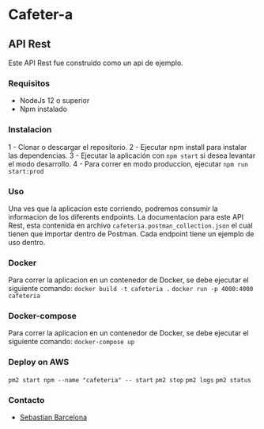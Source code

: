 # Cafeter-a

## API Rest 
Este API Rest fue construido como un api de ejemplo.
### Requisitos
- NodeJs 12 o superior
- Npm instalado

### Instalacion
1 - Clonar o descargar el repositorio.
2 - Ejecutar npm install para instalar las dependencias.
3 - Ejecutar la aplicación con ```npm start``` si desea levantar el modo desarrollo.
4 - Para correr en modo produccion, ejecutar ```npm run start:prod```

### Uso
Una ves que la aplicacion este corriendo, podremos consumir la informacion de los diferents endpoints.
La documentacion para este API Rest, esta contenida en archivo ```cafeteria.postman_collection.json``` el cual tienen que importar dentro de Postman.
Cada endpoint tiene un ejemplo de uso dentro.

### Docker
Para correr la aplicacion en un contenedor de Docker, se debe ejecutar el siguiente comando:
```docker build -t cafeteria .```
```docker run -p 4000:4000 cafeteria```

### Docker-compose
Para correr la aplicacion en un contenedor de Docker, se debe ejecutar el siguiente comando:
```docker-compose up```

### Deploy on AWS
```pm2 start npm --name "cafeteria" -- start```
```pm2 stop```
```pm2 logs```
```pm2 status```

### Contacto
* [Sebastian Barcelona](https://www.linkedin.com/in/sebastian-barcelona-01565297/)

